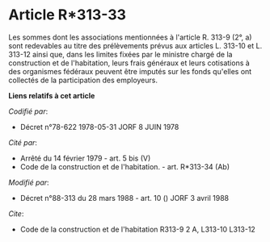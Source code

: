 # Article R*313-33

Les sommes dont les associations mentionnées à l'article R. 313-9 (2°, a) sont redevables au titre des prélèvements prévus
aux articles L. 313-10 et L. 313-12 ainsi que, dans les limites fixées par le ministre chargé de la construction et de
l'habitation, leurs frais généraux et leurs cotisations à des organismes fédéraux peuvent être imputés sur les fonds qu'elles
ont collectés de la participation des employeurs.

**Liens relatifs à cet article**

_Codifié par_:

  - Décret n°78-622 1978-05-31 JORF 8 JUIN 1978

_Cité par_:

  - Arrêté du 14 février 1979 - art. 5 bis (V)
  - Code de la construction et de l'habitation. - art. R*313-34 (Ab)

_Modifié par_:

  - Décret n°88-313 du 28 mars 1988 - art. 10 () JORF 3 avril 1988

_Cite_:

  - Code de la construction et de l'habitation R313-9 2 A, L313-10 L313-12
